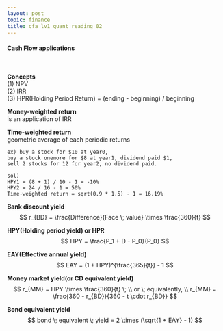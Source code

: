 ```yaml
---
layout: post
topic: finance
title: cfa lv1 quant reading 02
---
```


<h4>Cash Flow applications</h4>
<br>

**Concepts**  
(1) NPV  
(2) IRR  
(3) HPR(Holding Period Return) = (ending - beginning) / beginning  


**Money-weighted return**  
is an application of IRR  


**Time-weighted return**  
geometric average of each periodic returns  
```
ex) buy a stock for $10 at year0,  
buy a stock onemore for $8 at year1, dividend paid $1,  
sell 2 stocks for 12 for year2, no dividend paid.  
```
```
sol)
HPY1 = (8 + 1) / 10 - 1 = -10%  
HPY2 = 24 / 16 - 1 = 50%  
Time-weighted return = sqrt(0.9 * 1.5) - 1 = 16.19%
```


**Bank discount yield**  
$$
r_{BD} = \frac{Difference}{Face \; value} \times \frac{360}{t}
$$


**HPY(Holding period yield) or HPR**  
$$
HPY = \frac{P_1 + D - P_0}{P_0}
$$

**EAY(Effective annual yield)**  
$$
EAY = (1 + HPY)^{\frac{365}{t}} - 1
$$

**Money market yield(or CD equivalent yield)**  
$$
r_{MM} = HPY \times \frac{360}{t} \; \\
or \; equivalently, \\
r_{MM} = \frac{360 - r_{BD}}{360 - t \cdot r_{BD}}
$$

**Bond equivalent yield**  
$$
bond \; equivalent \; yield = 2 \times  (\sqrt{1 + EAY} - 1)
$$
